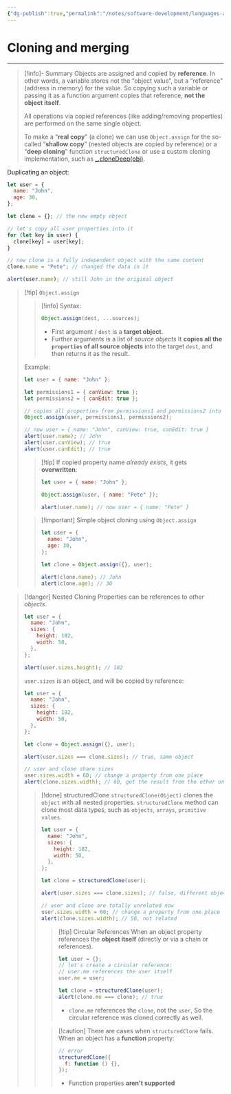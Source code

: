 ```yaml
---
{"dg-publish":true,"permalink":"/notes/software-development/languages-and-frameworks/web-development/front-end/javascript-vanilla/03-objects/02-object-references-and-copying/02-cloning-and-merging-object-assign/","tags":["programming","webdevelopment","frontend","JavaScript"],"created":"2025-07-13T15:24:56.455+08:00"}
---
```



# Cloning and merging

---

> [!info]- Summary
> Objects are assigned and copied by **reference**.
> In other words, a variable stores not the “object value”, but a “reference” (address in memory) for the value.
> So copying such a variable or passing it as a function argument copies that reference, **not the object itself**.
>
> All operations via copied references (like adding/removing properties) are performed on the same single object.
>
> To make a “**real copy**” (a clone) we can use `Object.assign` for the so-called “**shallow copy**” (nested objects are copied by reference) or a “**deep cloning**” function `structuredClone` or use a custom cloning implementation, such as [\_.cloneDeep(obj)](https://lodash.com/docs#cloneDeep).

Duplicating an object:

```javascript
let user = {
  name: "John",
  age: 30,
};

let clone = {}; // the new empty object

// let's copy all user properties into it
for (let key in user) {
  clone[key] = user[key];
}

// now clone is a fully independent object with the same content
clone.name = "Pete"; // changed the data in it

alert(user.name); // still John in the original object
```

> [!tip] `Object.assign`
>
> > [!info] Syntax:
> >
> > ```javascript
> > Object.assign(dest, ...sources);
> > ```
> >
> > - First argument / `dest` is a **target object**.
> > - Further arguments is a list of _source objects_
> >   It **copies all the `properties` of all source objects** into the target `dest`, and then returns it as the result.
>
> Example:
>
> ```javascript
> let user = { name: "John" };
>
> let permissions1 = { canView: true };
> let permissions2 = { canEdit: true };
>
> // copies all properties from permissions1 and permissions2 into user
> Object.assign(user, permissions1, permissions2);
>
> // now user = { name: "John", canView: true, canEdit: true }
> alert(user.name); // John
> alert(user.canView); // true
> alert(user.canEdit); // true
> ```
>
> > [!tip] If copied property name _already exists_, it gets **overwritten**:
> >
> > ```javascript
> > let user = { name: "John" };
> >
> > Object.assign(user, { name: "Pete" });
> >
> > alert(user.name); // now user = { name: "Pete" }
> > ```
>
> > [!important] Simple object cloning using `Object.assign`
> >
> > ```javascript
> > let user = {
> >   name: "John",
> >   age: 30,
> > };
> >
> > let clone = Object.assign({}, user);
> >
> > alert(clone.name); // John
> > alert(clone.age); // 30
> > ```

> [!danger] Nested Cloning
> Properties can be references to _other objects_.
>
> ```javascript
> let user = {
>   name: "John",
>   sizes: {
>     height: 182,
>     width: 50,
>   },
> };
>
> alert(user.sizes.height); // 182
> ```
>
> `user.sizes` is an object, and will be copied by reference:
>
> ```javascript
> let user = {
>   name: "John",
>   sizes: {
>     height: 182,
>     width: 50,
>   },
> };
>
> let clone = Object.assign({}, user);
>
> alert(user.sizes === clone.sizes); // true, same object
>
> // user and clone share sizes
> user.sizes.width = 60; // change a property from one place
> alert(clone.sizes.width); // 60, get the result from the other one
> ```
>
> > [!done] structuredClone
> > `structuredClone(Object)` clones the `object` with all nested properties.
> > `structuredClone` method can clone most data types, such as `objects`, `arrays`, `primitive values`.
> >
> > ```javascript
> > let user = {
> >   name: "John",
> >   sizes: {
> >     height: 182,
> >     width: 50,
> >   },
> > };
> >
> > let clone = structuredClone(user);
> >
> > alert(user.sizes === clone.sizes); // false, different objects
> >
> > // user and clone are totally unrelated now
> > user.sizes.width = 60; // change a property from one place
> > alert(clone.sizes.width); // 50, not related
> > ```
> >
> > > [!tip] Circular References
> > > When an object property references the **object itself** (directly or via a chain or references).
> > >
> > > ```javascript
> > > let user = {};
> > > // let's create a circular reference:
> > > // user.me references the user itself
> > > user.me = user;
> > >
> > > let clone = structuredClone(user);
> > > alert(clone.me === clone); // true
> > > ```
> > >
> > > - `clone.me` references the `clone`, not the `user`, So the circular reference was cloned correctly as well.
> >
> > > [!caution] There are cases when `structuredClone` fails.
> > > When an object has a **function** property:
> > >
> > > ```javascript
> > > // error
> > > structuredClone({
> > >   f: function () {},
> > > });
> > > ```
> > >
> > > - Function properties **aren't supported**
